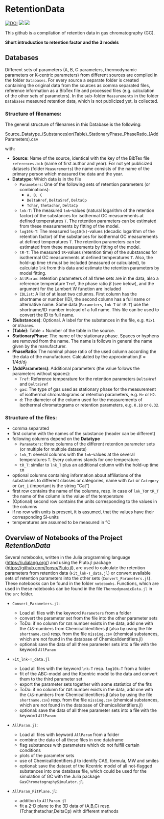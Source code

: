 # RetentionData

[![DOI](https://zenodo.org/badge/426138381.svg)](https://zenodo.org/badge/latestdoi/426138381)
[![](https://img.shields.io/badge/docs-stable-blue.svg)](https://JanLeppert.github.io/RetentionData.jl/stable)
[![](https://img.shields.io/badge/docs-dev-blue.svg)](https://JanLeppert.github.io/RetentionData.jl/dev)

This github is a compilation of retention data in gas chromatography (GC).

**Short introduction to retention factor and the 3 models**

## Databases

Different sets of parameters (A, B, C parameters, thermodynamic parameters or K-centric parameters) from different sources are compiled 
in the folder `Databases`. For every source a separate folder is created containing the original data from the sources as comma separated files, reference information as a BibTex file and processed files (e.g. calculation of the other sets of parameters). In the sub-folder `Measurements` in the folder `Databases` measured retention data, which is not publicized yet, is collected.  

### Structure of filenames:

The general structure of filenames in this Database is the following:

Source\_Datatype\_(Substances)or(Table)\_StationaryPhase\_PhaseRatio\_(AddParameters).csv

with:
- **Source**: Name of the source, identical with the key of the BibTex file `references.bib` (name of first author and year). For not yet publicized datasets (folder `Measurements`) the name consists of the name of the primary person which measured the data and the year.
- **Datatype**: Which data is in the file
  - `Parameters`: One of the following sets of retention parameters (or combinations):
    - `A, B, C`
    - `DeltaHref`, `DeltaSref`, `DeltaCp`
    - `Tchar`, `thetachar`, `DeltaCp`
  - `lnk-T`: The measured `lnk`-values (natural logarithm of the retention factor) of the substances for isothermal GC measurements at defined temperatures `T`. The retention parameters can be estimated from these measurements by fitting of the model.
  - `log10k-T`: The measured `log10(k)`-values (decadic logarithm of the retention factor) of the substances for isothermal GC measurements at defined temperatures `T`. The retention parameters can be estimated from these measurements by fitting of the model.
  - `tR-T`: The measured `tR`-values (retention time) of the substances for isothermal GC measurements at defined temperatures `T`. Also, the hold-up time `tM` must be included (measured or calculated), to calculate `lnk` from this data and estimate the retention parameters by model fitting. 
  - `AllParam`: retention parameters of all three sets are in the data, also a reference temperature `Tref`, the phase ratio $\beta$ (see below), and the argument for the Lambert W function are included 
  - `IDList`: A list of at least two columns. First column has the shortname or number (ID), the second column has a full name or alternative name. Some data (`Parameters`, `lnk-T` or `tR-T`) use the shortname/ID-number instead of a full name. This file can be used to convert the ID to full name.
- **(Substances)**: Optional. A label for the substances in the file, e.g. `Mix1` or `Alkanes`. 
- **(Table)**: Table + Number of the table in the source.
- **StationaryPhase**: The name of the stationary phase. Spaces or hyphens are removed from the name. The name is follows in general the name given by the manufacturer.
- **PhaseRatio**: The nominal phase ratio of the used column according the the data of the manufacturer. Calculated by the approximation $\beta \approx 1/4 d/d_f$
- **(AddParameters)**: Additional parameters (the value follows the parameters without spaces):
  - `Tref`: Reference temperature for the retention parameters `DeltaHref` and `DeltaSref`
  - `gas`: The type of gas used as stationary phase for the measurement of isothermal chromatograms or retention parameters, e.g. `He` or `H2`.
  - `d`: The diameter of the column used for the measurements of isothermal chromatograms or retention parameters, e.g. `0.10` or `0.32`.

### Structure of the files:

- comma separated
- first column with the names of the substance (header can be different)
- following columns depend on the **Datatype**
  - `Parameters`: three columns of the different retention parameter sets (or multiple for multiple datasets)
  - `lnk_T`: several columns with the `lnk`-values at the several temperatures `T`. Every columns stands for one temperature.
  - `tR_T`: similar to `lnk_T` plus an additional column with the hold-up time `tM`
- optional columns containing information about affiliations of the substances to different classes or categories, name with `Cat` or `Category` or `Cat_1` (important is the string "Cat") 
- first row contains the name of the columns, resp. in case of `lnk_T`or `tR_T` the name of the column is the value of the temperature
- (Optional) second row contains the units corresponding to the values in the columns
- if no row with units is present, it is assumed, that the values have their corresponding SI-units
- temperatures are assumed to be measured in °C

## Overview of Notebooks of the Project _RetentionData_

Several notebooks, written in the Julia programming language (https://julialang.org/) and using the Pluto.jl package (https://github.com/fonsp/Pluto.jl), are used to
calculate the retention parameters from retention data (`Fit_lnk-T_data.jl`) or convert available sets of retention parameters into the other sets (`Convert_Parameters.jl`). These notebooks can be found in the folder `notebooks`. Functions, which are used in these notebooks can be found in the file `ThermodynamicData.jl` in the `src` folder. 

- `Convert_Parameters.jl`:
  - Load all files with the keyword `Parameters` from a folder
  - convert the parameter set from the file into the other parameter sets
  - ToDo: if no column for `CAS` number exists in the data, add one with the `CAS`-numbers from ChemicalIdentifiers.jl (also by using the file `shortname.csv`) resp. from the file `missing.csv` (chemical substances, which are not found in the database of ChemicalIdentifiers.jl)
  - optional: save the data of all three parameter sets into a file with the keyword `AllParam`

- `Fit_lnk-T_data.jl`
  - Load all files with the keyword `lnk-T` resp. `log10k-T` from a folder
  - fit of the ABC-model and the Kcentric model to the data and convert them to the third parameter set
  - export the parameter sets together with some statistics of the fits
  - ToDo: if no column for `CAS` number exists in the data, add one with the `CAS`-numbers from ChemicalIdentifiers.jl (also by using the file `shortname.csv`) resp. from the file `missing.csv` (chemical substances, which are not found in the database of ChemicalIdentifiers.jl)
  - optional: save the data of all three parameter sets into a file with the keyword `AllParam`

- `AllParam.jl`: 
  - Load all files with keyword `AllParam` from a folder
  - combine the data of all these files in one dataframe
  - flag substances with parameters which do not fulfill certain conditions
  - plots of the parameter sets
  - use of ChemicalIdentifiers.jl to identify CAS, formula, MW and smiles
  - optional: save the dataset of the Kcentric model of all not-flagged substances into one database file, which could be used for the simulation of GC with the Julia package `GasChromatographySimulator.jl`.

- `AllParam_FitPlane.jl`: 
  - addition to `AllParam.jl`
  - fit a 2-D plane to the 3D data of (A,B,C) resp. (Tchar,thetachar,DeltaCp) with different methods




